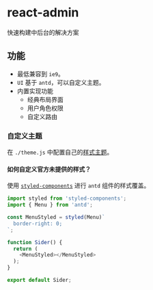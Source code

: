 # react-admin

快速构建中后台的解决方案

## 功能

* 最低兼容到 ```ie9```。
* ```UI``` 基于 ```antd```，可以自定义主题。
* 内置实现功能
  * 经典布局界面
  * 用户角色权限
  * 自定义路由

### 自定义主题

在 ```./theme.js``` 中配置自己的[样式主题](https://ant.design/docs/react/customize-theme-cn)。

#### 如何自定义官方未提供的样式？

使用 [```styled-components```](https://github.com/styled-components/styled-components) 进行 ```antd``` 组件的样式覆盖。

```js
import styled from 'styled-components';
import { Menu } from 'antd';

const MenuStyled = styled(Menu)`
  border-right: 0;
`;

function Sider() {
  return (
    <MenuStyled></MenuStyled>
  );
}

export default Sider;
```